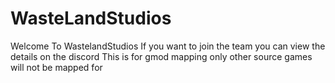 # WasteLandStudios
Welcome To WastelandStudios
If you want to join the team you can view the details on the discord
This is for gmod mapping only other source games will not be mapped for

